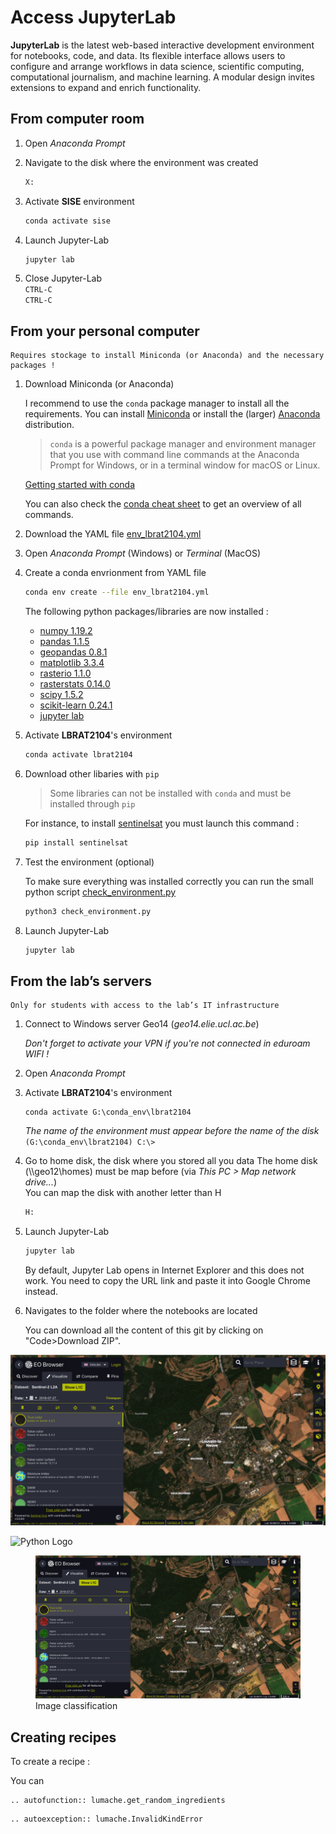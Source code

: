# Access JupyterLab

**JupyterLab** is the latest web-based interactive development environment for notebooks, code, and data. Its flexible interface allows users to configure and arrange workflows in data science, scientific computing, computational journalism, and machine learning. A modular design invites extensions to expand and enrich functionality.

## From computer room

1. Open *Anaconda Prompt*

2. Navigate to the disk where the environment was created
    ```sh
    X:
    ```

3. Activate **SISE** environment
    ```sh
    conda activate sise
    ```

4. Launch Jupyter-Lab
    ```sh
    jupyter lab
    ```

5. Close Jupyter-Lab  
    `CTRL-C`  
    `CTRL-C`


## From your personal computer

```{note}
Requires stockage to install Miniconda (or Anaconda) and the necessary packages !
```

1. Download Miniconda (or Anaconda)  

    I recommend to use the `conda` package manager to install all the requirements. You can install [Miniconda](https://docs.conda.io/en/latest/miniconda.html) or install the (larger) [Anaconda](https://www.anaconda.com/products/individual) distribution.

    > `conda` is a powerful package manager and environment manager that you use with command line commands at the Anaconda Prompt for Windows, or in a terminal window for macOS or Linux.

    [Getting started with conda](https://conda.io/projects/conda/en/latest/user-guide/getting-started.html)

    You can also check the [conda cheat sheet](../cheat_sheets/conda_cheat_sheet.pdf) to get an overview of all commands.

2. Download the YAML file [env_lbrat2104.yml](../installation/env_lbrat2104.yml)

3. Open *Anaconda Prompt* (Windows) or *Terminal* (MacOS)

4. Create a conda envrionment from YAML file
    ```sh
    conda env create --file env_lbrat2104.yml
    ```

    The following python packages/libraries are now installed :
    - [numpy 1.19.2](https://numpy.org)
    - [pandas 1.1.5](https://pandas.pydata.org)
    - [geopandas 0.8.1](https://geopandas.org/)
    - [matplotlib 3.3.4](https://matplotlib.org)
    - [rasterio 1.1.0](https://rasterio.readthedocs.io/en/latest/intro.html)
    - [rasterstats 0.14.0](https://pythonhosted.org/rasterstats/)
    - [scipy 1.5.2](https://www.scipy.org/about.html)
    - [scikit-learn 0.24.1](https://scikit-learn.org/stable/)
    - [jupyter lab](http://jupyter.org)


5. Activate **LBRAT2104**'s environment
    ```sh
    conda activate lbrat2104
    ```

6. Download other libaries with `pip`

    > Some libraries can not be installed with `conda` and must be installed through `pip`

    For instance, to install [sentinelsat](https://sentinelsat.readthedocs.io/en/stable/index.html) you must launch this command :

    ```sh
    pip install sentinelsat
    ```

7. Test the environment (optional)

    To make sure everything was installed correctly you can run the small python script [check_environment.py](../installation/check_environment.py)

    ```sh
    python3 check_environment.py
    ```

8. Launch Jupyter-Lab
    ```sh
    jupyter lab
    ```


## From the lab’s servers

```{note}
Only for students with access to the lab’s IT infrastructure
```


1. Connect to Windows server Geo14 (*geo14.elie.ucl.ac.be*)
    
    *Don't forget to activate your VPN if you're not connected in eduroam WIFI !*

2. Open *Anaconda Prompt*

3. Activate **LBRAT2104**'s environment
    ```console
    conda activate G:\conda_env\lbrat2104
    ```
    *The name of the environment must appear before the name of the disk*  
    `(G:\conda_env\lbrat2104) C:\>`

4. Go to home disk, the disk where you stored all you data
    The home disk (\\\\geo12\homes) must be map before (via *This PC > Map network drive...*)   
    You can map the disk with another letter than H

    ```sh
    H:
    ```

5. Launch Jupyter-Lab
    ```sh
    jupyter lab
    ```
    
    By default, Jupyter Lab opens in Internet Explorer and this does not work. You need to copy the URL link and paste it into Google Chrome instead.

6. Navigates to the folder where the notebooks are located
    
    You can download all the content of this git by clicking on "Code>Download ZIP".


![Python Logo](figures/eo_browser.png)


![Python Logo](https://www.python.org/static/community_logos/python-logo.png)


<figure class="image">
  <img src="figures/eo_browser.png" alt="Image classification" width="600">
  <figcaption>Image classification</figcaption>
</figure>




## Creating recipes

To create a recipe :

You can 

```{eval-rst}
.. autofunction:: lumache.get_random_ingredients
```

```{eval-rst}
.. autoexception:: lumache.InvalidKindError
```
